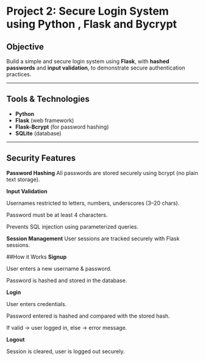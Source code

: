 # Project 2: Secure Login System using Python , Flask and Bycrypt

## Objective
Build a simple and secure login system using **Flask**, with **hashed passwords** and **input validation**, to demonstrate secure authentication practices.

---

## Tools & Technologies
- **Python**
- **Flask** (web framework)
- **Flask-Bcrypt** (for password hashing)
- **SQLite** (database)

---

## Security Features

**Password Hashing**
All passwords are stored securely using bcrypt (no plain text storage).

**Input Validation**

Usernames restricted to letters, numbers, underscores (3–20 chars).

Password must be at least 4 characters.

Prevents SQL injection using parameterized queries.

**Session Management**
User sessions are tracked securely with Flask sessions.

##How it Works
**Signup**

User enters a new username & password.

Password is hashed and stored in the database.

**Login**

User enters credentials.

Password entered is hashed and compared with the stored hash.

If valid → user logged in, else → error message.

**Logout**

Session is cleared, user is logged out securely.
